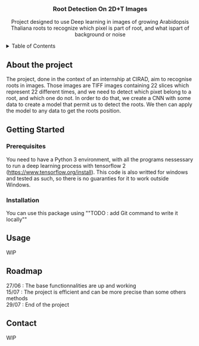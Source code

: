 <!-- Source : Best-README-template on : https://github.com/othneildrew/Best-README-Template -->

<h3 align="center">Root Detection On 2D+T Images</h3>

  <p align="center">
    Project designed to use Deep learning in images of growing Arabidopsis Thaliana roots to recognize which pixel is part of root, and what ispart of background
    or noise
    <br />

<!-- TABLE OF CONTENTS -->
<details>
  <summary>Table of Contents</summary>
  <ol>
    <li>
      <a href="#about-the-project">About The Project</a>
    </li>
    <li>
      <a href="#getting-started">Getting Started</a>
      <ul>
        <li><a href="#prerequisites">Prerequisites</a></li>
        <li><a href="#installation">Installation</a></li>
      </ul>
    </li>
    <li><a href="#usage">Usage</a></li>
    <li><a href="#roadmap">Roadmap</a></li>
    <li><a href="#contact">Contact</a></li>
  </ol>
</details>


<!-- About the project -->
## About the project

The project, done in the context of an internship at CIRAD, aim to recognise roots in images. Those images are TIFF images containing 22 slices which represent 22 different times, and we need to detect which pixet belong to a root, and which one do not.
In order to do that, we create a CNN with some data to create a model that permit us to detect the roots. We then can apply the model to any data to get the roots position.

<!-- GETTING STARTED -->
## Getting Started

### Prerequisites

You need to have a Python 3 environment, with all the programs nessessary to run a deep 
learning process with tensorflow 2 (https://www.tensorflow.org/install). This code is 
also writted for windows and tested as such, so there is no guaranties for it to work outside Windows.

### Installation

You can use this package using ""TODO : add Git command to write it locally""


<!-- Usage -->
## Usage 

WIP

<!-- Roadmap -->
## Roadmap

27/06 : The base functionnalities are up and working<br />
15/07 : The project is efficient and can be more precise than some others methods<br />
29/07 : End of the project<br />

<!-- Contact -->
## Contact

WIP
